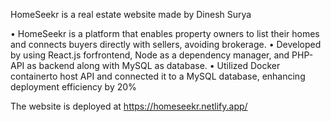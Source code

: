 HomeSeekr is a real estate website made by Dinesh Surya

• HomeSeekr is a platform that enables property owners to list their
homes and connects buyers directly with sellers, avoiding brokerage.
• Developed by using React.js forfrontend, Node as a dependency
manager, and PHP-API as backend along with MySQL as database.
• Utilized Docker containerto host API and connected it to a MySQL
database, enhancing deployment efficiency by 20%

The website is deployed at
https://homeseekr.netlify.app/
